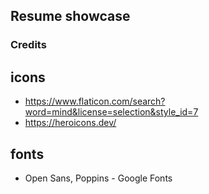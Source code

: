 ## Resume showcase

### Credits

## icons

- https://www.flaticon.com/search?word=mind&license=selection&style_id=7
- https://heroicons.dev/

## fonts

- Open Sans, Poppins - Google Fonts
